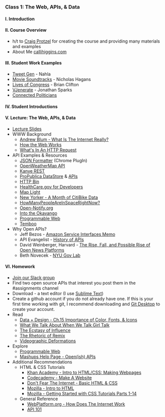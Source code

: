 ### Class 1: The Web, APIs, & Data

#### I. Introduction

#### II. Course Overview
* h/t to [Craig Protzel](https://github.com/craigprotzel) for creating the course and providing many materials and examples
* About Me [callihiggins.com](http://www.callihiggins.com)

#### III. Student Work Examples
* [Tweet Gen](http://mashup-tweetgen.herokuapp.com/) - Nahla
* [Movie Soundtracks](http://moviesoundtracks.herokuapp.com/) - Nicholas Hagans
* [Lives of Congress](http://thelivesofcongress.com/) - Brian Clifton
* [VJenerate](http://vjenerate.com/) - Jonathan Sparks
* [Connected Politicians](https://webhose.io/demo/cool-useless-demo)

#### IV. Student Introductions

#### V. Lecture: The Web, APIs, & Data
* [Lecture Slides](https://www.dropbox.com/s/pfpwd8c1ujppntg/Mashups_Spring18_Lecture.pdf)
* WWW Background
	* [Andrew Blum - What Is The Internet Really?](https://www.ted.com/talks/andrew_blum_what_is_the_internet_really)
	* [How the Web Works](https://medium.freecodecamp.org/how-the-web-works-a-primer-for-newcomers-to-web-development-or-anyone-really-b4584e63585c)
	* [What's In An HTTP Request](http://rve.org.uk/dumprequest)
* API Examples & Resources
	* [JSON Formatter](https://chrome.google.com/webstore/detail/json-formatter/bcjindcccaagfpapjjmafapmmgkkhgoa?hl=en) (Chrome PlugIn)  
	* [OpenWeatherMap API](http://openweathermap.org/API)
	* [Kanye REST](http://kanyerest.xyz/)
	* [ProPublica DataStore](https://www.propublica.org/datastore/) & [APIs](https://www.propublica.org/datastore/apis)
	* [HTTP Bin](http://httpbin.org/)	
	* [HealthCare.gov for Developers](https://www.healthcare.gov/developers/)
	* [Map Light](https://maplight.org/data/)
	* [New Yorker - A Month of CitiBike Data](http://www.newyorker.com/sandbox/business/citi-bike.html)
	* [HowManyPeopleAreInSpaceRightNow?](http://www.howmanypeopleareinspacerightnow.com/)
	* [Open-Notify.org](http://open-notify.org/)
	* [Into the Okavango](http://intotheokavango.org/)
	* [Programmable Web](http://programmableweb.com)
	* [Temboo](https://www.temboo.com/)
* Why Open APIs?
	* Jeff Bezos - [Amazon Service Interfaces Memo](http://jesusgilhernandez.com/2012/10/18/jeff-bezos-mandate-amazon-and-web-services/)
	* API Evangelist - [History of APIs](https://history.apievangelist.com/)
	* David Weinberger, Harvard - [The Rise, Fall, and Possible Rise of Open News Platforms](https://shorensteincenter.org/open-news-platforms-david-weinberger/)
	* Beth Novecek - [NYU Gov Lab](http://www.thegovlab.org/)


#### VI. Homework
* [Join our Slack group](https://join.slack.com/t/itpmashupss18/shared_invite/enQtMzAxNjgwMTU1NDQwLTAxMjVhZjNjODM3MTc5NzkzNDkzMmZmZDExZTRkNzkzMWFhNjYwZGUyY2FhMzNjZGRjODA3MGE5N2Y3NDZiZDY)
* Find two open source APIs that interest you post them in the #assignments channel
* Download - a text editor (I use [Sublime Text](http://www.sublimetext.com/))
* Create a github account if you do not already have one. If this is your first time working with git, I recommend downloading and  [Git Desktop](https://desktop.github.com/) to create your account.
* Read
	* [Data + Design - Ch.15 Importance of Color, Fonts, & Icons](https://infoactive.co/data-design/ch15)
	* [What We Talk About When We Talk Girl Talk](https://soundstudiesblog.com/2011/04/18/what-we-talk-about-when-we-talk-girl-talk/)
	* [The Ecstasy of Influence](https://harpers.org/archive/2007/02/the-ecstasy-of-influence)
	* [The Rhetoric of Remix](http://journal.transformativeworks.org/index.php/twc/article/view/358/279)
	* [Videographic Deformations](https://justtv.wordpress.com/2016/01/12/videographic-deformations-pechakuchas/)
* Explore 
	* [Programmable Web](https://www.programmableweb.com/category)
	* [Mashups Help Page - Open(ish) APIs](https://github.com/craigprotzel/Mashups/tree/master/__HELP#openish-apis)
* Additional Recommendations
	* HTML & CSS Tutorials  
		* [Khan Academy - Intro to HTML/CSS: Making Webpages](https://www.khanacademy.org/computing/computer-programming/html-css)
		* [Codecademy - Make A Website](https://www.codecademy.com/learn/make-a-website)
		* [Don't Fear The Internet - Basic HTML & CSS](http://www.dontfeartheinternet.com/02-html/)
		* [Mozilla - Intro to HTML](https://developer.mozilla.org/en-US/docs/Web/Guide/HTML/Introduction)
		* [Mozilla - Getting Started with CSS Tutorials Parts 1-14](https://developer.mozilla.org/en-US/docs/Web/Guide/CSS/Getting_started)
	* General Reference	
		* [WebPlatform.org - How Does The Internet Work](https://docs.webplatform.org/wiki/concepts/Internet_and_Web/How_does_the_Internet_Work)
		* [API 101](http://apievangelist.com/index.html)	
